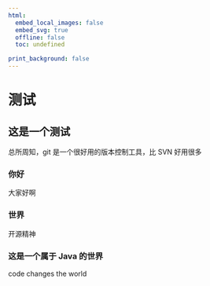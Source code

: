 ```yaml
---
html:
  embed_local_images: false
  embed_svg: true
  offline: false
  toc: undefined

print_background: false
---
```


# 测试

## 这是一个测试

总所周知，git 是一个很好用的版本控制工具，比 SVN 好用很多

### 你好

大家好啊

### 世界

开源精神

### 这是一个属于 Java 的世界

code changes the world